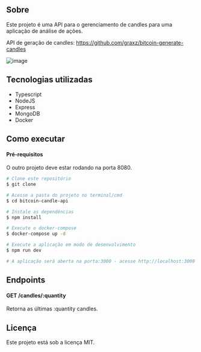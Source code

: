 ## Sobre

Este projeto é uma API para o gerenciamento de candles para uma aplicação de análise de ações.

API de geração de candles: https://github.com/graxz/bitcoin-generate-candles

![image](https://github.com/graxz/bitcoin-candle-api/assets/60474834/7a8a9346-d259-44d1-b737-ecdcbe8e0291)

## Tecnologias utilizadas

- Typescript
- NodeJS
- Express
- MongoDB
- Docker

## Como executar

#### Pré-requisitos

O outro projeto deve estar rodando na porta 8080.

```bash
# Clone este repositório
$ git clone

# Acesse a pasta do projeto no terminal/cmd
$ cd bitcoin-candle-api

# Instale as dependências
$ npm install

# Execute o docker-compose
$ docker-compose up -d

# Execute a aplicação em modo de desenvolvimento
$ npm run dev

# A aplicação será aberta na porta:3000 - acesse http://localhost:3000
```

## Endpoints

#### GET /candles/:quantity

Retorna as últimas :quantity candles.

## Licença

Este projeto está sob a licença MIT.

